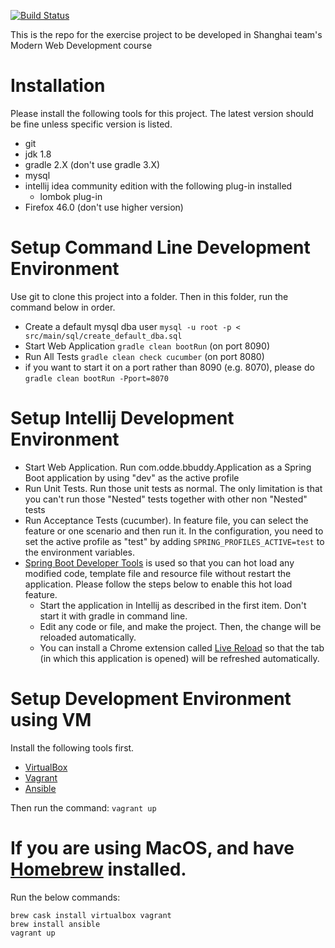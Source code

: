 [![Build Status](https://travis-ci.org/nerds-odd-e/bbuddy.svg?branch=master)](https://travis-ci.org/nerds-odd-e/bbuddy)

This is the repo for the exercise project to be developed in Shanghai team's Modern Web Development course

# Installation
Please install the following tools for this project. The latest version should be fine unless specific version is listed.

* git
* jdk 1.8
* gradle 2.X (don't use gradle 3.X)
* mysql
* intellij idea community edition with the following plug-in installed
    * lombok plug-in
* Firefox 46.0 (don't use higher version)

# Setup Command Line Development Environment
Use git to clone this project into a folder. Then in this folder, run the command below in order.

* Create a default mysql dba user `mysql -u root -p < src/main/sql/create_default_dba.sql`
* Start Web Application `gradle clean bootRun` (on port 8090)
* Run All Tests `gradle clean check cucumber` (on port 8080)
* if you want to start it on a port rather than 8090 (e.g. 8070), please do `gradle clean bootRun -Pport=8070`

# Setup Intellij Development Environment

* Start Web Application. Run com.odde.bbuddy.Application as a Spring Boot application by using "dev" as the active profile
* Run Unit Tests. Run those unit tests as normal. The only limitation is that you can't run those "Nested" tests together with other non "Nested" tests
* Run Acceptance Tests (cucumber). In feature file, you can select the feature or one scenario and then run it. In the configuration, you need to set the active profile as "test" by adding `SPRING_PROFILES_ACTIVE=test` to the environment variables.
* [Spring Boot Developer Tools](http://docs.spring.io/spring-boot/docs/current/reference/html/using-boot-devtools.html) is used so that you can hot load any modified code, template file and resource file without restart the application. Please follow the steps below to enable this hot load feature.
    * Start the application in Intellij as described in the first item. Don't start it with gradle in command line.
    * Edit any code or file, and make the project. Then, the change will be reloaded automatically.
    * You can install a Chrome extension called [Live Reload](https://chrome.google.com/webstore/detail/livereload/jnihajbhpnppcggbcgedagnkighmdlei?hl=en) so that the tab (in which this application is opened) will be refreshed automatically.

# Setup Development Environment using VM
Install the following tools first.

* [VirtualBox](https://www.virtualbox.org/)
* [Vagrant](https://www.vagrantup.com)
* [Ansible](https://www.ansible.com/)

Then run the command: `vagrant up`

# If you are using MacOS, and have [Homebrew](http://brew.sh/) installed.
Run the below commands:

    brew cask install virtualbox vagrant
    brew install ansible
    vagrant up
